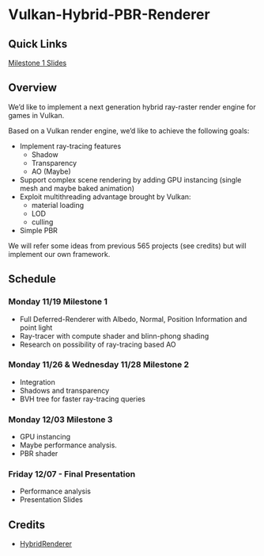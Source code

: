 # Vulkan-Hybrid-PBR-Renderer

## Quick Links

[Milestone 1 Slides](https://docs.google.com/presentation/d/1LJ-EBeLDXqcZ0LzwrWjJPPy0J8T_foHZaoHBapNmU7w/edit?usp=sharing)

## Overview
We’d like to implement a next generation hybrid ray-raster render engine for games in Vulkan.

Based on a Vulkan render engine, we’d like to achieve the following goals:

- Implement ray-tracing features
    - Shadow
    - Transparency
    - AO (Maybe)
- Support complex scene rendering by adding GPU instancing (single mesh and maybe baked animation)
- Exploit multithreading advantage brought by Vulkan: 
    - material loading
    - LOD
    - culling
- Simple PBR

We will refer some ideas from previous 565 projects (see credits) but will implement our own framework.

## Schedule

### Monday 11/19 Milestone 1

- Full Deferred-Renderer with Albedo, Normal, Position Information and point light
- Ray-tracer with compute shader and blinn-phong shading
- Research on possibility of ray-tracing based AO

### Monday 11/26 & Wednesday 11/28  Milestone 2

- Integration
- Shadows and transparency
- BVH tree for faster ray-tracing queries

### Monday 12/03 Milestone 3
- GPU instancing
- Maybe performance analysis.
- PBR shader

### Friday 12/07 - Final Presentation

- Performance analysis
- Presentation Slides

## Credits

- [HybridRenderer](https://github.com/davidgrosman/FinalProject-HybridRenderer)
